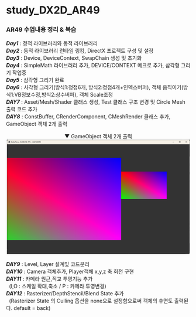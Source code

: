# study_DX2D_AR49
### AR49 수업내용 정리 &amp; 복습

**_Day1_** : 정적 라이브러리와 동적 라이브러리<br>
**_Day2_** : 동적 라이브러리 런타임 링킹, DirectX 프로젝트 구성 및 설정<br>
**_Day3_** : Device, DeviceContext, SwapChain 생성 및 초기화<br>
**_Day4_** : SimpleMath 라이브러리 추가, DEVICE/CONTEXT 메크로 추가, 삼각형 그리기 작업중<br>
**_Day5_** : 삼각형 그리기 완료<br>
**_Day6_** : 사각형 그리기(방식1:정점6개, 방식2:정점4개+인덱스버퍼), 객체 움직이기(방식1:VB정보수정,방식2:상수버퍼), 객체 Scale조정<br>
**_DAY7_** : Asset/Mesh/Shader 클래스 생성, Test 클래스 구조 변경 및 Circle Mesh 출력 코드 추가<br>
**_DAY8_** : ConstBuffer, CRenderComponent, CMeshRender 클래스 추가, GameObject 객체 2개 출력<br>
<center>▼ GameObject 객체 2개 출력<br>
<img src="README_img/day8.png" width=500></center>

**_DAY9_** : Level, Layer 설계및 코드분리<br>
**_DAY10_** : Camera 객체추가, Player객체 x,y,z 축 회전 구현<br>
**_DAY11_** : 카메라 원근,직교 투영기능 추가<br>
&nbsp;&nbsp;(I,O : 스케일 확대,축소 / P : 카메라 투영변경)<br>
**_DAY12_** : Rasterizer/DepthStencil/Blend State 추가<br>
&nbsp;&nbsp;(Rasterizer State 의 Culling 옵션을 none으로 설정함으로써 객체의 후면도 출력된다. default = back)
